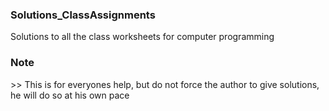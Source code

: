 <h3>Solutions_ClassAssignments</h3>
Solutions to all the class worksheets for computer programming

<h3>Note</h3>
>> This is for everyones help, but do not force the author to give solutions, he will do so at his own pace
